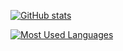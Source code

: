 <!-- # Hello there <a href=null><img src="https://raw.githubusercontent.com/MartinHeinz/MartinHeinz/master/wave.gif" width="30"></a>, it's Potato 🍟<a href=null><img src="https://komarev.com/ghpvc/?username=Yokozuna59&color=dc143c" align=right></a>

## Who am I?

I am a Bachelor [Software Engineering](http://www.kfupm.edu.sa/departments/ics/Pages/en/B-S-in-Software-Engineering.aspx) student at [KFUPM](https://www.kfupm.edu.sa/) university.

## Socials

<a href="https://discord.com/users/489804252689203228" target="_blank" rel="noreferrer"><img src="https://raw.githubusercontent.com/danielcranney/readme-generator/main/public/icons/socials/discord.svg" width="32" height="32"></a> <a href="https://www.github.com/Yokozuna59" target="_blank" rel="noreferrer"><img src="https://raw.githubusercontent.com/danielcranney/readme-generator/main/public/icons/socials/github.svg" width="32" height="32"></a> <a href="https://www.linkedin.com/in/reda-al-sulais-b97ab8232" target="_blank" rel="noreferrer"><img src="https://raw.githubusercontent.com/danielcranney/readme-generator/main/public/icons/socials/linkedin.svg" width="32" height="32"></a> <a href="https://www.twitter.com/Yokozuna59" target="_blank" rel="noreferrer"><img src="https://raw.githubusercontent.com/danielcranney/readme-generator/main/public/icons/socials/twitter.svg" width="32" height="32"></a>

## Badges

### Codewars <img src="assets/codewars-logo.svg" width="17px" alt="Codewars Logo">

<a href="https://www.codewars.com/users/Yokozuna59"><img src="https://www.codewars.com/users/Yokozuna59/badges/large" alt="Codewars Badge"></href>

### Hackerrank <img src="assets/hackerrank-logo.svg" width="100px" alt="Hackerrank Logo">

<a href="https://www.hackerrank.com/Yokozuna59"><img src="assets/python-language-badge.svg" alt="Python Badge" width="100px"></href> <a href="https://www.hackerrank.com/Yokozuna59"><img src="assets/c-language-badge.svg" alt="C Badge" width="100px"></href>

## GitHub Stats
-->
<a href="http://www.github.com/Yokozuna59"><img src="https://github-readme-stats.vercel.app/api?username=Yokozuna59&show_icons=true&hide=&count_private=true&title_color=0891b2&text_color=ffffff&icon_color=0891b2&bg_color=1c1917&hide_border=true&show_icons=true" alt="GitHub stats"></a>

<!-- ## Most Used Languages-->

<a href="https://github.com/Yokozuna59"><img src="https://github-readme-stats.vercel.app/api/top-langs/?username=Yokozuna59&langs_count=5&title_color=0891b2&text_color=ffffff&icon_color=0891b2&bg_color=1c1917&hide_border=true" alt="Most Used Languages"></a>

